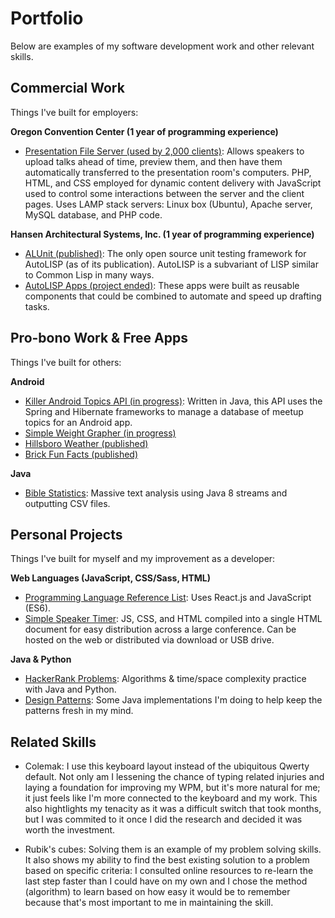 # Portfolio
Below are examples of my software development work and other relevant skills.


## Commercial Work
Things I've built for employers:

**Oregon Convention Center (1 year of programming experience)**
- [Presentation File Server (used by 2,000 clients)](https://github.com/jdsandifer/PresentationFileServer/blob/master/README.md): 
Allows speakers to upload talks ahead of time, preview them, and then have them automatically transferred 
to the presentation room's computers. PHP, HTML, and CSS employed for dynamic content delivery 
with JavaScript used to control some interactions between the server and the client pages. 
Uses LAMP stack servers: Linux box (Ubuntu), Apache server, MySQL database, and PHP code.

**Hansen Architectural Systems, Inc. (1 year of programming experience)**
- [ALUnit (published)](https://github.com/jdsandifer/ALUnit/blob/master/README.md): 
The only open source unit testing framework for AutoLISP (as of its publication). 
AutoLISP is a subvariant of LISP similar to Common Lisp in many ways.
- [AutoLISP Apps (project ended)](https://github.com/jdsandifer/AutoLISP/blob/master/README.md): 
These apps were built as reusable components that could be combined to automate and speed up drafting tasks.


## Pro-bono Work & Free Apps
Things I've built for others:

**Android**
- [ Killer Android Topics API (in progress)](https://github.com/jdsandifer/KillerAndroidTopicsApi): 
Written in Java, this API uses the Spring and Hibernate frameworks to manage a database of meetup topics for an Android app.
- [ Simple Weight Grapher (in progress)](https://github.com/jdsandifer/SimpleWeightGrapher/blob/master/README.md)
- [ Hillsboro Weather (published)](https://github.com/jdsandifer/HillsboroWeather/blob/master/README.md)
- [ Brick Fun Facts (published)](https://github.com/jdsandifer/BrickFunFacts/blob/master/README.md)

**Java**
- [Bible Statistics](https://github.com/jdsandifer/BibleStatistics/blob/master/README.md): 
Massive text analysis using Java 8 streams and outputting CSV files.


## Personal Projects
Things I've built for myself and my improvement as a developer:

**Web Languages (JavaScript, CSS/Sass, HTML)**
- [Programming Language Reference List](http://codepen.io/jdsandifer/full/RGdNNN/): 
Uses React.js and JavaScript (ES6).
- [Simple Speaker Timer](https://github.com/jdsandifer/SimpleSpeakerTimer/blob/master/README.md): 
JS, CSS, and HTML compiled into a single HTML document for easy distribution across a large conference. 
Can be hosted on the web or distributed via download or USB drive.

**Java & Python**
- [HackerRank Problems](https://github.com/jdsandifer/HackerRank/blob/master/README.md): 
Algorithms & time/space complexity practice with Java and Python.
- [Design Patterns](https://github.com/jdsandifer/DesignPatterns): 
Some Java implementations I'm doing to help keep the patterns fresh in my mind.


## Related Skills

- Colemak: I use this keyboard layout instead of the ubiquitous Qwerty default. Not only am I lessening the chance of typing related injuries and laying a foundation for improving my WPM, but it's more natural for me; it just feels like I'm more connected to the keyboard and my work. This also hightlights my tenacity as it was a difficult switch that took months, but I was commited to it once I did the research and decided it was worth the investment.

- Rubik's cubes: Solving them is an example of my problem solving skills. It also shows my ability to find the best existing solution to a problem based on specific criteria: I consulted online resources to re-learn the last step faster than I could have on my own and I chose the method (algorithm) to learn based on how easy it would be to remember because that's most important to me in maintaining the skill.
